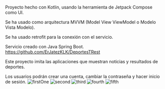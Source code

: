 Proyecto hecho con Kotlin, usando la herramienta de Jetpack Compose como UI.

Se ha usado como arquitectura MVVM (Model View ViewModel o Modelo Vista Modelo).

Se ha usado retrofit para la conexión con el servicio.

Servicio creado con Java Spring Boot. https://github.com/ErJatezKLK/DeportesTRest

Este proyecto imita las aplicaciones que muestran noticias y resultados de deportes.

Los usuarios podrán crear una cuenta, cambiar la contraseña y hacer inicio de sesión.
![firstOne](https://github.com/ErJatezKLK/DeportesTR/assets/118256079/73e8f526-7fa0-4112-aaa6-0f204f056918)
![second](https://github.com/ErJatezKLK/DeportesTR/assets/118256079/a6425ede-fbe6-4d3e-b774-0bb2d54370dc)
![third](https://github.com/ErJatezKLK/DeportesTR/assets/118256079/2ddad17c-165c-4c0c-8029-874ea3a3604b)
![fourth](https://github.com/ErJatezKLK/DeportesTR/assets/118256079/3d17c3ca-6d14-44c1-8648-3fed92fccde4)
![fifth](https://github.com/ErJatezKLK/DeportesTR/assets/118256079/22308e8c-7ec8-42a4-aac4-e87d92b13305)
